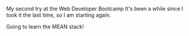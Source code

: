 My second try at the Web Developer Bootcamp
It's been a while since I took it the last time, so I am starting again. 

Going to learn the MEAN stack!